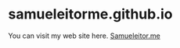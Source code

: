 # samueleitorme.github.io
You can visit my web site here. [Samueleitor.me](https://samueleitorme.github.io)
